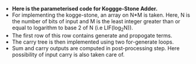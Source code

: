 + **Here is the parameterised code for Koggge-Stone Adder.**
+ For implementing the kogge-stone, an array on N*M is taken. Here, N is the number of bits of input and M is the least integer greater than or equal to logarithm to base  2 of N (i.e LIF(log<sub>2</sub>N)).
+ The first row of this row contains generate and propogate terms.
+ The carry tree is then implemented using two for-generate loops.
+ Sum and carry outputs are computed in post-processing step. Here possibility of input carry is also taken care of.
